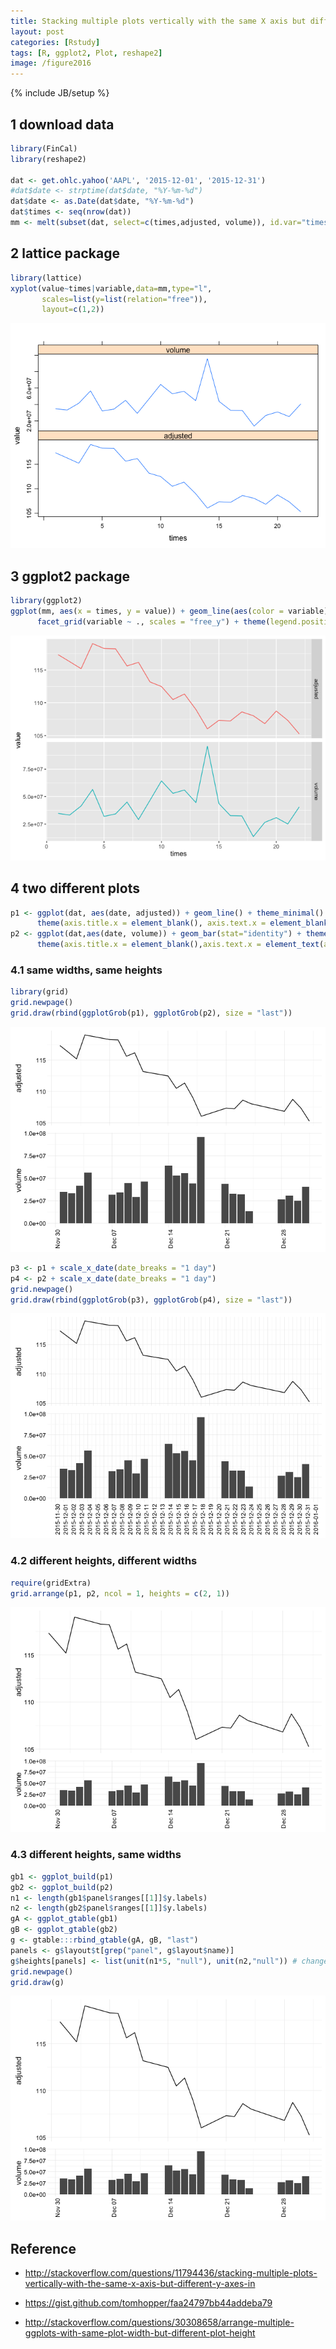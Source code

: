 ```yaml
---
title: Stacking multiple plots vertically with the same X axis but different Y axes
layout: post
categories: [Rstudy]
tags: [R, ggplot2, Plot, reshape2]
image: /figure2016
---
```

{% include JB/setup %}


## 1 download data   


```r
library(FinCal)
library(reshape2)

dat <- get.ohlc.yahoo('AAPL', '2015-12-01', '2015-12-31')
#dat$date <- strptime(dat$date, "%Y-%m-%d")
dat$date <- as.Date(dat$date, "%Y-%m-%d")
dat$times <- seq(nrow(dat))
mm <- melt(subset(dat, select=c(times,adjusted, volume)), id.var="times")
```

## 2 lattice package   


```r
library(lattice)
xyplot(value~times|variable,data=mm,type="l",
       scales=list(y=list(relation="free")),
       layout=c(1,2))
```

![](/figure2016/stacking1-1.png)

## 3 ggplot2 package   


```r
library(ggplot2)
ggplot(mm, aes(x = times, y = value)) + geom_line(aes(color = variable)) + 
      facet_grid(variable ~ ., scales = "free_y") + theme(legend.position = "none")
```

![](/figure2016/stacking2-1.png)

## 4 two different plots   


```r
p1 <- ggplot(dat, aes(date, adjusted)) + geom_line() + theme_minimal() + 
      theme(axis.title.x = element_blank(), axis.text.x = element_blank())
p2 <- ggplot(dat,aes(date, volume)) + geom_bar(stat="identity") + theme_minimal() + 
      theme(axis.title.x = element_blank(),axis.text.x = element_text(angle=90))
```

### 4.1 same widths, same heights   


```r
library(grid)
grid.newpage()
grid.draw(rbind(ggplotGrob(p1), ggplotGrob(p2), size = "last"))
```

![](/figure2016/stacking3-1.png)


```r
p3 <- p1 + scale_x_date(date_breaks = "1 day")
p4 <- p2 + scale_x_date(date_breaks = "1 day")
grid.newpage()
grid.draw(rbind(ggplotGrob(p3), ggplotGrob(p4), size = "last"))
```

![](/figure2016/stacking4-1.png)

### 4.2 different heights, different widths


```r
require(gridExtra)
grid.arrange(p1, p2, ncol = 1, heights = c(2, 1))
```

![](/figure2016/stacking5-1.png)

### 4.3 different heights, same widths

```r
gb1 <- ggplot_build(p1)
gb2 <- ggplot_build(p2)
n1 <- length(gb1$panel$ranges[[1]]$y.labels)
n2 <- length(gb2$panel$ranges[[1]]$y.labels)
gA <- ggplot_gtable(gb1)
gB <- ggplot_gtable(gb2)
g <- gtable:::rbind_gtable(gA, gB, "last")
panels <- g$layout$t[grep("panel", g$layout$name)]
g$heights[panels] <- list(unit(n1*5, "null"), unit(n2,"null")) # change 5 to other int
grid.newpage()
grid.draw(g)
```

![](/figure2016/stacking6-1.png)

## Reference

* http://stackoverflow.com/questions/11794436/stacking-multiple-plots-vertically-with-the-same-x-axis-but-different-y-axes-in

* https://gist.github.com/tomhopper/faa24797bb44addeba79

* http://stackoverflow.com/questions/30308658/arrange-multiple-ggplots-with-same-plot-width-but-different-plot-height


